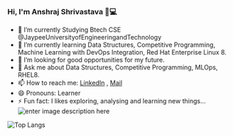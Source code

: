 ### Hi, I'm Anshraj Shrivastava 👋💻

<!--
**rajansh87/rajansh87** is a ✨ _special_ ✨ repository because its `README.md` (this file) appears on your GitHub profile.
-->

- 🔭 I’m currently Studying Btech CSE @JaypeeUniversityofEngineeringandTechnology
- 🌱 I’m currently learning Data Structures, Competitive Programming, Machine Learning with DevOps Integration, Red Hat Enterprise Linux 8.
- 🤔 I’m looking for good opportunities for my future.
- 💬 Ask me about Data Structures, Competitive Programming, MLOps, RHEL8.
- 📫 How to reach me: [LinkedIn](https://www.linkedin.com/in/ansh-raj/) , [Mail](rajansh87@gmail.com)
- 😄 Pronouns: Learner
- ⚡ Fun fact: I likes exploring, analysing and learning new things...
 ![enter image description here](https://github-readme-stats.vercel.app/api?username=rajansh87&&show_icons=true&title_color=ffffff&icon_color=bb2acf&text_color=daf7dc&bg_color=151515)

 ![Top Langs](https://github-readme-stats.vercel.app/api/top-langs/?username=rajansh87&&show_icons=true&title_color=ffffff&icon_color=bb2acf&text_color=daf7dc&bg_color=151515)

